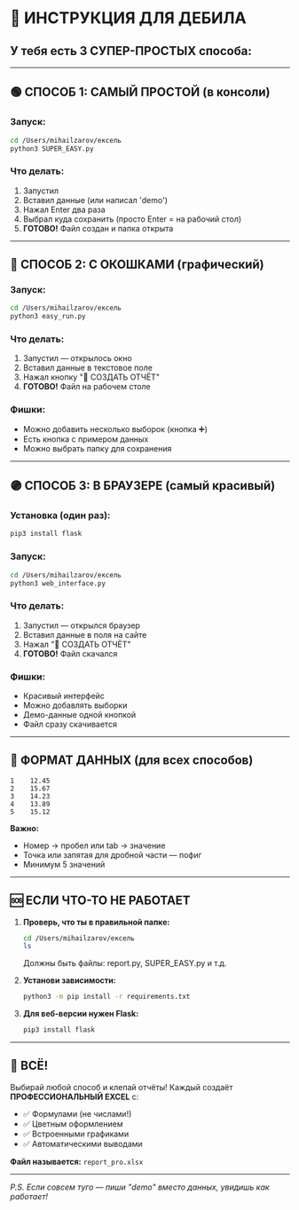 # 🎯 ИНСТРУКЦИЯ ДЛЯ ДЕБИЛА

## У тебя есть 3 СУПЕР-ПРОСТЫХ способа:

---

## 🟢 СПОСОБ 1: САМЫЙ ПРОСТОЙ (в консоли)

### Запуск:
```bash
cd /Users/mihailzarov/ексель
python3 SUPER_EASY.py
```

### Что делать:
1. Запустил
2. Вставил данные (или написал 'demo')
3. Нажал Enter два раза
4. Выбрал куда сохранить (просто Enter = на рабочий стол)
5. **ГОТОВО!** Файл создан и папка открыта

---

## 🔵 СПОСОБ 2: С ОКОШКАМИ (графический)

### Запуск:
```bash
cd /Users/mihailzarov/ексель
python3 easy_run.py
```

### Что делать:
1. Запустил — открылось окно
2. Вставил данные в текстовое поле
3. Нажал кнопку "🚀 СОЗДАТЬ ОТЧЁТ"
4. **ГОТОВО!** Файл на рабочем столе

### Фишки:
- Можно добавить несколько выборок (кнопка ➕)
- Есть кнопка с примером данных
- Можно выбрать папку для сохранения

---

## 🟣 СПОСОБ 3: В БРАУЗЕРЕ (самый красивый)

### Установка (один раз):
```bash
pip3 install flask
```

### Запуск:
```bash
cd /Users/mihailzarov/ексель
python3 web_interface.py
```

### Что делать:
1. Запустил — открылся браузер
2. Вставил данные в поля на сайте
3. Нажал "🚀 СОЗДАТЬ ОТЧЁТ"
4. **ГОТОВО!** Файл скачался

### Фишки:
- Красивый интерфейс
- Можно добавлять выборки
- Демо-данные одной кнопкой
- Файл сразу скачивается

---

## 📝 ФОРМАТ ДАННЫХ (для всех способов)

```
1    12.45
2    15.67
3    14.23
4    13.89
5    15.12
```

**Важно:**
- Номер → пробел или tab → значение
- Точка или запятая для дробной части — пофиг
- Минимум 5 значений

---

## 🆘 ЕСЛИ ЧТО-ТО НЕ РАБОТАЕТ

1. **Проверь, что ты в правильной папке:**
   ```bash
   cd /Users/mihailzarov/ексель
   ls
   ```
   Должны быть файлы: report.py, SUPER_EASY.py и т.д.

2. **Установи зависимости:**
   ```bash
   python3 -m pip install -r requirements.txt
   ```

3. **Для веб-версии нужен Flask:**
   ```bash
   pip3 install flask
   ```

---

## 🎉 ВСЁ!

Выбирай любой способ и клепай отчёты! Каждый создаёт **ПРОФЕССИОНАЛЬНЫЙ EXCEL** с:
- ✅ Формулами (не числами!)
- ✅ Цветным оформлением
- ✅ Встроенными графиками
- ✅ Автоматическими выводами

**Файл называется:** `report_pro.xlsx`

---

*P.S. Если совсем туго — пиши "demo" вместо данных, увидишь как работает!*
